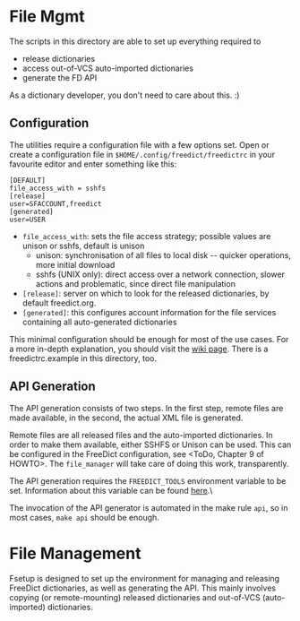File Mgmt
=========

The scripts in this directory are able to set up everything required to

-   release dictionaries
-   access out-of-VCS auto-imported dictionaries
-   generate the FD API

As a dictionary developer, you don't need to care about this. :)

Configuration
-------------

The utilities require a configuration file with a few options set. Open or
create a configuration file in `$HOME/.config/freedict/freedictrc` in your
favourite editor and enter something like
this:

    [DEFAULT]
    file_access_with = sshfs
    [release]
    user=SFACCOUNT,freedict
    [generated]
    user=USER

-   `file_access_with`: sets the file access strategy; possible values are
    unison or sshfs, default is unison 
    -   unison: synchronisation of all files to local disk -- quicker
        operations, more initial download
    -   sshfs (UNIX only): direct access over a network connection, slower
        actions and problematic, since direct file manipulation
-   `[release]`: server on which to look for the released dictionaries, by
    default freedict.org.
-   `[generated]`: this configures account information for the file services
    containing all auto-generated dictionaries

This minimal configuration should be enough for most of the use cases. For a
more in-depth explanation, you should visit the
[wiki page](https://github.com/freedict/fd-dictionaries/wiki/FreeDict-HOWTO-%E2%80%93-FreeDict-Build-System).
There is a freedictrc.example in this directory, too.


API Generation
--------------

The API generation consists of two steps. In the first step, remote files are
made available, in the second, the actual XML file is generated.

Remote files are all released files and the auto-imported dictionaries. In order
to make them available, either SSHFS or Unison can be used. This can be
configured in the FreeDict configuration, see <ToDo, Chapter 9 of HOWTO>. The
`file_manager` will take care of doing this work, transparently.

The API generation requires the `FREEDICT_TOOLS` environment variable to be set.
Information about this variable can be found
[here](https://github.com/freedict/fd-dictionaries/wiki/FreeDict-HOWTO).\

The invocation of the API generator is automated in the make rule `api`, so in
most cases, `make api` should be enough.


File Management
===============

Fsetup is designed to set up the environment for managing and releasing FreeDict
dictionaries, as well as generating the  API. This mainly involves copying (or
remote-mounting) released dictionaries and out-of-VCS (auto-imported)
dictionaries.


